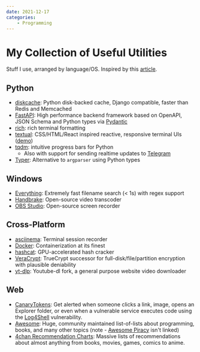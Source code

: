 ```yaml
---
date: 2021-12-17
categories:
    - Programming
---
```


# My Collection of Useful Utilities

Stuff I use, arranged by language/OS. Inspired by this [article](https://news.ycombinator.com/item?id=29582437).

<!-- more -->

## Python

-   [diskcache][diskcache]: Python disk-backed cache, Django compatible, faster than Redis and Memcached
-   [FastAPI][fast-api]: High performance backend framework based on OpenAPI, JSON Schema and Python types via [Pydantic][pydantic]
-   [rich][rich]: rich terminal formatting
-   [textual][textual]: CSS/HTML/React inspired reactive, responsive terminal UIs ([demo](../../static/images/2021-12-17/textual.gif))
-   [tqdm][tqdm]: intuitive progress bars for Python
    -   Also with support for sending realtime updates to [Telegram][tqdm-telegram]
-   [Typer][Typer]: Alternative to `argparser` using Python types

## Windows

-   [Everything][everything]: Extremely fast filename search (< 1s) with regex support
-   [Handbrake][handbrake]: Open-source video transcoder
-   [OBS Studio][obs-studio]: Open-source screen recorder

## Cross-Platform

-   [asciinema][asciinema]: Terminal session recorder
-   [Docker][docker]: Containerization at its finest
-   [hashcat][hashcat]: GPU-accelerated hash cracker
-   [VeraCrypt][veracrypt]: TrueCrypt successor for full-disk/file/partition encryption with plausible deniability
-   [yt-dlp][yt-dlp]: Youtube-dl fork, a general purpose website video downloader

## Web

-   [CanaryTokens][canary-tokens]: Get alerted when someone clicks a link, image, opens an Explorer folder, or even when a vulnerable service executes code using the [Log4Shell][log4shell] vulnerability.
-   [Awesome][awesome]: Huge, community maintained list-of-lists about programming, books, and many other topics (note - [Awesome Piracy][awesome-piracy] isn't linked)
-   [4chan Recommendation Charts][4chan-rec-charts]: Massive lists of recommendations about almost anything from books, movies, games, comics to anime.

[4chan-rec-charts]: https://mega.nz/folder/kj5hWI6J#0cyw0-ZdvZKOJW3fPI6RfQ
[asciinema]: https://asciinema.org/
[awesome]: https://github.com/sindresorhus/awesome
[awesome-piracy]: https://github.com/Igglybuff/awesome-piracy
[canary-tokens]: https://canarytokens.org/generate
[diskcache]: https://github.com/grantjenks/python-diskcache/
[docker]: https://www.docker.com/
[everything]: https://www.voidtools.com/
[fast-api]: https://fastapi.tiangolo.com/
[handbrake]: https://handbrake.fr/
[hashcat]: https://hashcat.net/hashcat/
[log4shell]: https://en.wikipedia.org/wiki/Log4Shell
[obs-studio]: https://obsproject.com/
[pydantic]: https://pydantic-docs.helpmanual.io/
[rich]: https://github.com/willmcgugan/rich
[textual]: https://github.com/willmcgugan/textual
[tqdm-telegram]: https://tqdm.github.io/docs/contrib.telegram/
[tqdm]: https://tqdm.github.io/
[Typer]: https://typer.tiangolo.com/
[veracrypt]: https://www.veracrypt.fr/en/Home.html
[yt-dlp]: https://github.com/yt-dlp
